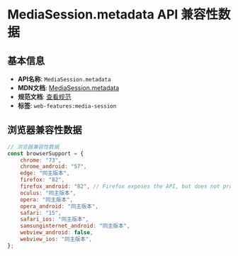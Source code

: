 # MediaSession.metadata API 兼容性数据

## 基本信息

- **API名称**: `MediaSession.metadata`
- **MDN文档**: [MediaSession.metadata](https://developer.mozilla.org/docs/Web/API/MediaSession/metadata)
- **规范文档**: [查看规范](https://w3c.github.io/mediasession/#dom-mediasession-metadata)
- **标签**: `web-features:media-session`

## 浏览器兼容性数据

```javascript
// 浏览器兼容性数据
const browserSupport = {
    chrome: "73",
    chrome_android: "57",
    edge: "同主版本",
    firefox: "82",
    firefox_android: "82", // Firefox exposes the API, but does not provide a corresponding user-facing media control interface.,
    oculus: "同主版本",
    opera: "同主版本",
    opera_android: "同主版本",
    safari: "15",
    safari_ios: "同主版本",
    samsunginternet_android: "同主版本",
    webview_android: false,
    webview_ios: "同主版本",
};

```

